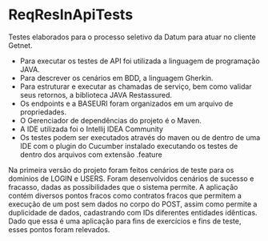 # ReqResInApiTests
  Testes elaborados para o processo seletivo da Datum para atuar no cliente Getnet. 
  * Para executar os testes de API foi utilizada a linguagem de programação JAVA. 
  * Para descrever os cenários em BDD, a linguagem Gherkin. 
  * Para estruturar e executar as chamadas de serviço, bem como validar seus retornos, a biblioteca JAVA Restassured. 
  * Os endpoints e a BASEURI foram organizados em um arquivo de propriedades.
  * O Gerenciador de dependências do projeto é o Maven.
  * A IDE utilizada foi o Intellij IDEA Community
  * Os testes podem ser executados através do maven ou de dentro de uma IDE com o plugin do Cucumber instalado executando os testes de dentro dos arquivos com extensão .feature
  
  Na primeira versão do projeto foram feitos cenários de teste para os dominios de LOGIN e USERS. Foram desenvolvidos cenários de sucesso e fracasso, dadas as possibilidades que o sistema permite. 
  A aplicação contém diversos pontos fracos como contratos fracos que permitem a execução de um post sem dados no corpo do POST, assim como permite a duplicidade de dados, cadastrando com IDs diferentes entidades idênticas. Dado que essa é uma aplicação para fins de exercícios e fins de teste, esses pontos foram relevados.
